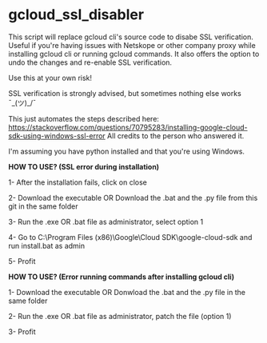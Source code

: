 # gcloud_ssl_disabler

This script will replace gcloud cli's source code to disabe SSL verification. Useful if you're having issues with Netskope or other company proxy while installing gcloud cli or running gcloud commands. It also offers the option to undo the changes and re-enable SSL verification.

Use this at your own risk!

SSL verification is strongly advised, but sometimes nothing else works ¯\_(ツ)_/¯

This just automates the steps described here: https://stackoverflow.com/questions/70795283/installing-google-cloud-sdk-using-windows-ssl-error
All credits to the person who answered it.

I'm assuming you have python installed and that you're using Windows.

**HOW TO USE? (SSL error during installation)**

1- After the installation fails, click on close

2- Download the executable OR Download the .bat and the .py file from this git in the same folder

3- Run the .exe OR .bat file as administrator, select option 1

4- Go to C:\Program Files (x86)\Google\Cloud SDK\google-cloud-sdk and run install.bat as admin

5- Profit


**HOW TO USE? (Error running commands after installing gcloud cli)**

1- Download the executable OR Donwload the .bat and the .py file in the same folder

2- Run the .exe OR .bat file as administrator, patch the file (option 1)

3- Profit
